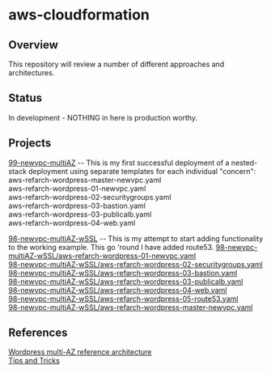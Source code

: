 # aws-cloudformation

## Overview
This repository will review a number of different approaches and architectures.

## Status
In development - NOTHING in here is production worthy.

## Projects
[99-newvpc-multiAZ](99-newvpc-multiAZ) -- This is my first successful deployment of a nested-stack deployment using separate templates for each individual "concern":  
aws-refarch-wordpress-master-newvpc.yaml  
aws-refarch-wordpress-01-newvpc.yaml  
aws-refarch-wordpress-02-securitygroups.yaml  
aws-refarch-wordpress-03-bastion.yaml  
aws-refarch-wordpress-03-publicalb.yaml  
aws-refarch-wordpress-04-web.yaml  

[98-newvpc-multiAZ-wSSL](98-newvpc-multiAZ-wSSL) -- This is my attempt to start adding functionality to the working example.  This go 'round I have added route53.
[98-newvpc-multiAZ-wSSL/aws-refarch-wordpress-01-newvpc.yaml](98-newvpc-multiAZ-wSSL/aws-refarch-wordpress-01-newvpc.yaml)  
[98-newvpc-multiAZ-wSSL/aws-refarch-wordpress-02-securitygroups.yaml](98-newvpc-multiAZ-wSSL/aws-refarch-wordpress-02-securitygroups.yaml)  
[98-newvpc-multiAZ-wSSL/aws-refarch-wordpress-03-bastion.yaml](98-newvpc-multiAZ-wSSL/aws-refarch-wordpress-03-bastion.yaml)  
[98-newvpc-multiAZ-wSSL/aws-refarch-wordpress-03-publicalb.yaml](98-newvpc-multiAZ-wSSL/aws-refarch-wordpress-03-publicalb.yaml)    
[98-newvpc-multiAZ-wSSL/aws-refarch-wordpress-04-web.yaml](98-newvpc-multiAZ-wSSL/aws-refarch-wordpress-04-web.yaml)  
[98-newvpc-multiAZ-wSSL/aws-refarch-wordpress-05-route53.yaml](98-newvpc-multiAZ-wSSL/aws-refarch-wordpress-05-route53.yaml)  
[98-newvpc-multiAZ-wSSL/aws-refarch-wordpress-master-newvpc.yaml](98-newvpc-multiAZ-wSSL/aws-refarch-wordpress-master-newvpc.yaml)  
## References

[Wordpress multi-AZ reference architecture](https://github.com/aws-samples/aws-refarch-wordpress)  
[Tips and Tricks](./tips-n-tricks.md)
